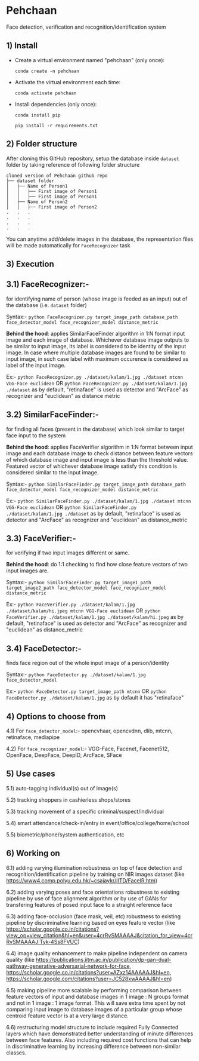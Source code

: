 # Pehchaan
Face detection, verification and recognition/identification system

## 1) Install

- Create a virtual environment named "pehchaan" (only once):

  `conda create -n pehchaan`

- Activate the virtual environment each time:

  `conda activate pehchaan`

- Install dependencies (only once):

  `conda install pip`

  `pip install -r requirements.txt`
  
## 2) Folder structure

After cloning this GitHub repository, setup the database inside `dataset` folder by taking reference of following folder structure
```
cloned version of Pehchaan github repo
├── dataset folder
│   ├── Name of Person1
│   │   ├── First image of Person1
│   │   ├── First image of Person1
│   ├── Name of Person2
│   │   ├── First image of Person2
.   .   .
.   .   .
.   .   .
.   .   .
```
You can anytime add/delete images in the database, the representation files will be made automatically for `FaceRecognizer` task

## 3) Execution

## 3.1) FaceRecognizer:-
 for identifying name of person (whose image is feeded as an input) out of the database (i.e. `dataset` folder)

Syntax:- `python FaceRecognizer.py target_image_path database_path face_detector_model face_recognizer_model distance_metric`

**Behind the hood**: applies SimilarFaceFinder algorithm in 1:N format input image and each image of database. Whichever database image outputs to be similar to input image, its label is considered to be identity of the input image. In case where multiple database images are found to be similar to input image, in such case label with maximum occurence is considered as label of the input image.

Ex:- `python FaceRecognizer.py ./dataset/kalam/1.jpg ./dataset mtcnn VGG-Face euclidean` OR  `python FaceRecognizer.py ./dataset/kalam/1.jpg ./dataset` as by default, "retinaface" is used as detector and "ArcFace" as recognizer and "euclidean" as distance metric

## 3.2) SimilarFaceFinder:-
 for finding all faces (present in the database) which look similar to target face input to the system

**Behind the hood**: applies FaceVerifier algorithm in 1:N format between input image and each database image to check distance between feature vectors of which database image and input image is less than the threshold value. Featured vector of whichever database image satisfy this condition is considered similar to the input image.

Syntax:- `python SimilarFaceFinder.py target_image_path database_path face_detector_model face_recognizer_model distance_metric`

Ex:- `python SimilarFaceFinder.py ./dataset/kalam/1.jpg ./dataset mtcnn VGG-Face euclidean` OR `python SimilarFaceFinder.py ./dataset/kalam/1.jpg ./dataset` as by default, "retinaface" is used as detector and "ArcFace" as recognizer and "euclidean" as distance_metric

## 3.3) FaceVerifier:-
 for verifying if two input images different or same.

**Behind the hood**: do 1:1 checking to find how close feature vectors of two input images are.

Syntax:- `python SimilarFaceFinder.py target_image1_path target_image2_path face_detector_model face_recognizer_model distance_metric`

Ex:- `python FaceVerifier.py ./dataset/kalam/1.jpg ./dataset/kalam/hi.jpeg mtcnn VGG-Face euclidean` OR `python FaceVerifier.py ./dataset/kalam/1.jpg ./dataset/kalam/hi.jpeg` as by default, "retinaface" is used as detector and "ArcFace" as recognizer and "euclidean" as distance_metric

## 3.4) FaceDetector:-
 finds face region out of the whole input image of a person/identity

Syntax:- `python FaceDetector.py ./dataset/kalam/1.jpg face_detector_model`

Ex:- `python FaceDetector.py target_image_path mtcnn` OR `python FaceDetector.py ./dataset/kalam/1.jpg` as by default it has "retinaface"

## 4) Options to choose from

4.1) For `face_detector_model`:- opencvhaar, opencvdnn, dlib, mtcnn, retinaface, mediapipe

4.2) For `face_recognizer_model`:- VGG-Face, Facenet, Facenet512, OpenFace, DeepFace, DeepID, ArcFace, SFace

## 5) Use cases

5.1) auto-tagging individual(s) out of image(s)

5.2) tracking shoppers in cashierless shops/stores

5.3) tracking movement of a specific criminal/suspect/individual

5.4) smart attendance/check-in/entry in event/office/college/home/school

5.5) biometric/phone/system authentication, etc

## 6) Working on

6.1) adding varying illumination robustness on top of face detection and recognition/identification pipeline by training on NIR images dataset (like https://www4.comp.polyu.edu.hk/~csajaykr/IITD/FaceIR.htm)
 
6.2) adding varying poses and face orientations robustness to existing pipeline by use of face alignment algorithm or by use of GANs for transfering features of posed input face to a straight reference face 

6.3) adding face-occlusion (face mask, veil, etc) robustness to existing pipeline by discriminative learning based on eyes feature vector (like https://scholar.google.co.in/citations?view_op=view_citation&hl=en&user=4crRvSMAAAAJ&citation_for_view=4crRvSMAAAAJ:Tyk-4Ss8FVUC)

6.4) image quality enhancement to make pipeline independent on camera quality (like https://publications.iitm.ac.in/publication/dp-gan-dual-pathway-generative-adversarial-network-for-face, https://scholar.google.co.in/citations?user=AZxz14AAAAAJ&hl=en, https://scholar.google.com/citations?user=JC528xwAAAAJ&hl=en)

6.5) making pipeline more scalable by performing comparison between feature vectors of input and database images in 1 image : N groups format and not in 1 image : 1 image format. This will save extra time spent by not comparing input image to database images of a particular group whose centroid feature vector is at a very large distance. 

6.6) restructuring model structure to include required Fully Connected layers which have demonstrated better understanding of minute differences between face features. Also including required cost functions that can help in discriminative learning by increasing difference between non-similar classes.

